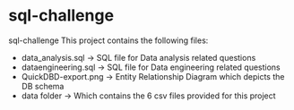 # sql-challenge
sql-challenge
This project contains the following files:
- data_analysis.sql -> SQL file for Data analysis related questions
- dataengineering.sql -> SQL file for Data engineering related questions
- QuickDBD-export.png -> Entity Relationship Diagram which depicts the DB schema
- data folder -> Which contains the 6 csv files provided for this project
